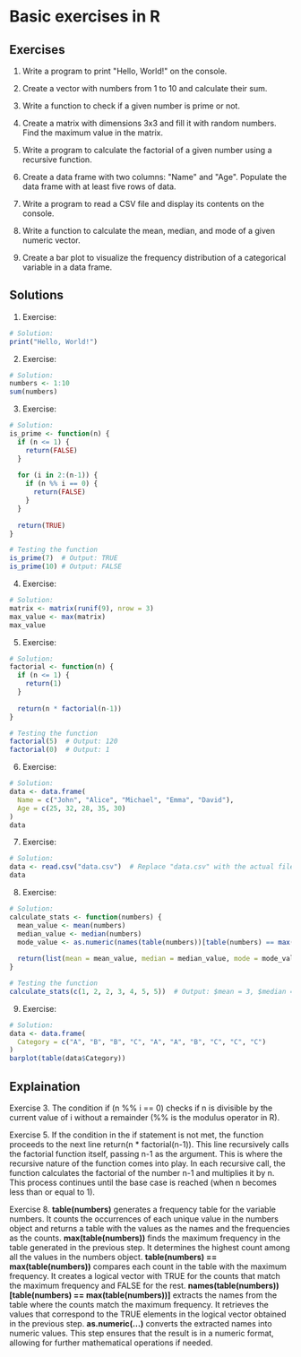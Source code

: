 # Basic exercises in R

## Exercises

1. Write a program to print "Hello, World!" on the console.

2. Create a vector with numbers from 1 to 10 and calculate their sum.

3. Write a function to check if a given number is prime or not.

4. Create a matrix with dimensions 3x3 and fill it with random numbers. Find the maximum value in the matrix.

5. Write a program to calculate the factorial of a given number using a recursive function.

6. Create a data frame with two columns: "Name" and "Age". Populate the data frame with at least five rows of data.

7. Write a program to read a CSV file and display its contents on the console.

8. Write a function to calculate the mean, median, and mode of a given numeric vector.

9. Create a bar plot to visualize the frequency distribution of a categorical variable in a data frame.





## Solutions
1. Exercise:
```R
# Solution:
print("Hello, World!")
```

2. Exercise:
```R
# Solution:
numbers <- 1:10
sum(numbers)
```

3. Exercise:
```R
# Solution:
is_prime <- function(n) {
  if (n <= 1) {
    return(FALSE)
  }
  
  for (i in 2:(n-1)) {
    if (n %% i == 0) {
      return(FALSE)
    }
  }
  
  return(TRUE)
}

# Testing the function
is_prime(7)  # Output: TRUE
is_prime(10) # Output: FALSE
```

4. Exercise:
```R
# Solution:
matrix <- matrix(runif(9), nrow = 3)
max_value <- max(matrix)
max_value
```

5. Exercise:
```R
# Solution:
factorial <- function(n) {
  if (n <= 1) {
    return(1)
  }
  
  return(n * factorial(n-1))
}

# Testing the function
factorial(5)  # Output: 120
factorial(0)  # Output: 1
```

6. Exercise:
```R
# Solution:
data <- data.frame(
  Name = c("John", "Alice", "Michael", "Emma", "David"),
  Age = c(25, 32, 28, 35, 30)
)
data
```

7. Exercise:
```R
# Solution:
data <- read.csv("data.csv")  # Replace "data.csv" with the actual file name and path
data
```

8. Exercise:
```R
# Solution:
calculate_stats <- function(numbers) {
  mean_value <- mean(numbers)
  median_value <- median(numbers)
  mode_value <- as.numeric(names(table(numbers))[table(numbers) == max(table(numbers))])
  
  return(list(mean = mean_value, median = median_value, mode = mode_value))
}

# Testing the function
calculate_stats(c(1, 2, 2, 3, 4, 5, 5))  # Output: $mean = 3, $median = 3, $mode = 2
```

9. Exercise:
```R
# Solution:
data <- data.frame(
  Category = c("A", "B", "B", "C", "A", "A", "B", "C", "C", "C")
)
barplot(table(data$Category))
```


## Explaination

Exercise 3. The condition if (n %% i == 0) checks if n is divisible by the current value of i without a remainder (%% is the modulus operator in R).

Exercise 5. If the condition in the if statement is not met, the function proceeds to the next line return(n * factorial(n-1)). This line recursively calls the factorial function itself, passing n-1 as the argument. This is where the recursive nature of the function comes into play. In each recursive call, the function calculates the factorial of the number n-1 and multiplies it by n. This process continues until the base case is reached (when n becomes less than or equal to 1).

Exercise 8. **table(numbers)** generates a frequency table for the variable numbers. It counts the occurrences of each unique value in the numbers object and returns a table with the values as the names and the frequencies as the counts.
**max(table(numbers))** finds the maximum frequency in the table generated in the previous step. It determines the highest count among all the values in the numbers object.
**table(numbers) == max(table(numbers))** compares each count in the table with the maximum frequency. It creates a logical vector with TRUE for the counts that match the maximum frequency and FALSE for the rest.
**names(table(numbers))[table(numbers) == max(table(numbers))]** extracts the names from the table where the counts match the maximum frequency. It retrieves the values that correspond to the TRUE elements in the logical vector obtained in the previous step.
**as.numeric(...)** converts the extracted names into numeric values. This step ensures that the result is in a numeric format, allowing for further mathematical operations if needed.

